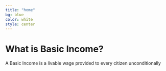 ```yaml
---
title: "home"
bg: blue
color: white
style: center
---
```


# What is Basic Income?



A Basic Income is a livable wage provided to every citizen unconditionally
